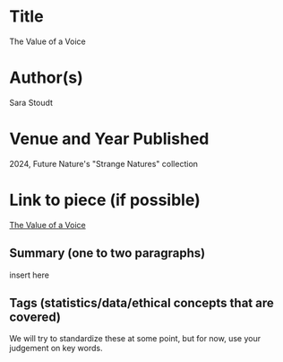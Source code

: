 # Title

The Value of a Voice

# Author(s)

Sara Stoudt

# Venue and Year Published

2024, Future Nature's "Strange Natures" collection

# Link to piece (if possible)

[The Value of a Voice](https://futurenatures.org/strange-natures-the-value-of-a-voice/)

## Summary (one to two paragraphs)

insert here

## Tags (statistics/data/ethical concepts that are covered)

We will try to standardize these at some point, but for now, use your judgement on key words. 

